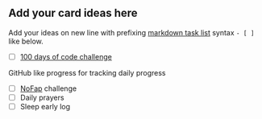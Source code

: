 ## Add your card ideas here
Add your ideas on new line with prefixing [markdown task list](https://help.github.com/en/articles/about-task-lists) syntax `- [ ]` like below. 

- [ ] [100 days of code challenge]()

GitHub like progress for tracking daily progress

- [ ] [NoFap](https://www.reddit.com/r/NoFap/) challenge
- [ ] Daily prayers
- [ ] Sleep early log
